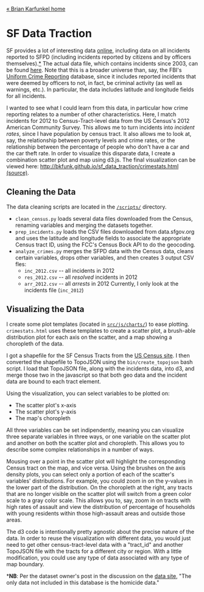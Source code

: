 [&laquo; Brian Karfunkel home](http://bkfunk.github.io)

SF Data Traction
========

SF provides a lot of interesting data [online](https://data.sfgov.org/), including data on all incidents reported to SFPD (including incidents reported by citizens and by officers themselves).[\*](#note1) The actual data file, which contains incidents since 2003, can be found [here](http://apps.sfgov.org/datafiles/view.php?file=Police/sfpd_incident_all_csv.zip). Note that this is a broader universe than, say, the FBI's [Uniform Crime Reporting](http://www.fbi.gov/about-us/cjis/ucr/ucr) database, since it includes reported incidents that were deemed by officers to not, in fact, be criminal activity (as well as warnings, etc.). In particular, the data includes latitude and longitude fields for all incidents.

I wanted to see what I could learn from this data, in particular how crime reporting relates to a number of other characteristics. Here, I match incidents for 2012 to Census-Tract-level data from the US Census's 2012 American Community Survey. This allows me to turn incidents into _incident rates_, since I have population by census tract. It also allows me to look at, say, the relationship between poverty levels and crime rates, or the relationship between the percentage of people who don't have a car and the car theft rate. In order to visualize this disparate data, I create a combination scatter plot and map using d3.js. The final visualization can be viewed here: <http://bkfunk.github.io/sf_data_traction/crimestats.html> [(source)](https://github.com/bkfunk/sf_data_traction/blob/master/crimestats.html).

## Cleaning the Data
The data cleaning scripts are located in the [`/scripts/`](https://github.com/bkfunk/sf_data_traction/tree/master/scripts) directory.
+ `clean_census.py` loads several data files downloaded from the Census, renaming variables and merging the datasets together.
+ `prep_incidents.py` loads the CSV files downloaded from data.sfgov.org and uses the latitude and longitude fields to associate the appropriate Census tract ID, using the FCC's Census Bock API to do the geocoding.
+ `analyze_crimes.py` merges the SFPD data with the Census data, cleans certain variables, drops other variables, and then creates 3 output CSV fles:
  - `inc_2012.csv` -- all incidents in 2012
  - `res_2012.csv` -- all _resolved_ incidents in 2012
  - `arr_2012.csv` -- all _arrests_ in 2012
  Currently, I only look at the incidents file (`inc_2012`)

## Visualizing the Data
I create some plot templates (located in [`src/js/charts/`](https://github.com/bkfunk/sf_data_traction/tree/master/src/js/charts)) to ease plotting. `crimestats.html` uses these templates to create a scatter plot, a brush-able distribution plot for each axis on the scatter, and a map showing a choropleth of the data.

I got a shapefile for the SF Census Tracts from the [US Census site](http://www2.census.gov/geo/tiger/GENZ2010/gz_2010_06_140_00_500k.zip). I then converted the shapefile to TopoJSON using the `bin/create_topojson` bash script. I load that TopoJSON file, along with the incidents data, into d3, and merge those two in the javascript so that both geo data and the incident data are bound to each tract element.

Using the visualization, you can select variables to be plotted on:
+ The scatter plot's x-axis
+ The scatter plot's y-axis
+ The map's choropleth

All three variables can be set indipendently, meaning you can visualize three separate variables in three ways, or one variable on the scatter plot and another on both the scatter plot and choropleth. This allows you to describe some complex relationships in a number of ways.

Mousing over a point in the scatter plot will highlight the corresponding Census tract on the map, and vice versa. Using the brushes on the axis density plots, you can select only a portion of each of the scatter's variables' distributions. For example, you could zoom in on the y-values in the lower part of the distribution. On the choropleth at the right, any tracts that are no longer visible on the scatter plot will switch from a green color scale to a gray color scale. This allows you to, say, zoom in on tracts with high rates of assault and view the distribution of percentage of households with young residents within those high-assault areas and outside those areas.

The d3 code is intentionally pretty agnostic about the precise nature of the data. In order to reuse the visualization with different data, you would just need to get other census-tract-level data with a "tract_id" and another TopoJSON file with the tracts for a different city or region. With a little modification, you could use any type of data associated with any type of map boundary.



<a id="note1">*</a>__NB__: Per the dataset owner's post in the discussion on the [data site](https://data.sfgov.org/Public-Safety/SFPD-Reported-Incidents-2003-to-Present/dyj4-n68b), "The only data not included in this database is the homicide data."
